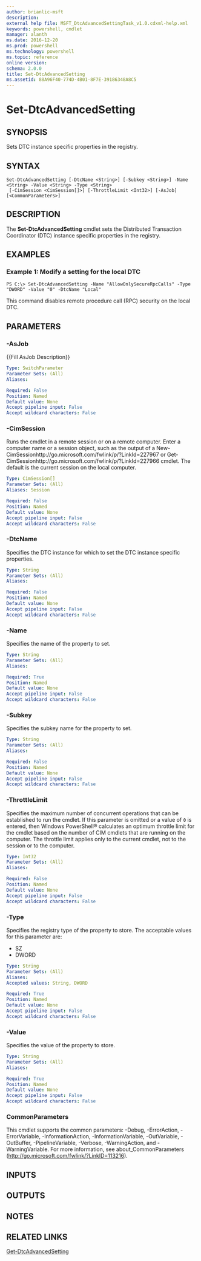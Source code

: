 ```yaml
---
author: brianlic-msft
description: 
external help file: MSFT_DtcAdvancedSettingTask_v1.0.cdxml-help.xml
keywords: powershell, cmdlet
manager: alanth
ms.date: 2016-12-20
ms.prod: powershell
ms.technology: powershell
ms.topic: reference
online version: 
schema: 2.0.0
title: Set-DtcAdvancedSetting
ms.assetid: 88A96F40-774D-4B01-8F7E-39186348A8C5
---
```


# Set-DtcAdvancedSetting

## SYNOPSIS
Sets DTC instance specific properties in the registry.

## SYNTAX

```
Set-DtcAdvancedSetting [-DtcName <String>] [-Subkey <String>] -Name <String> -Value <String> -Type <String>
 [-CimSession <CimSession[]>] [-ThrottleLimit <Int32>] [-AsJob] [<CommonParameters>]
```

## DESCRIPTION
The **Set-DtcAdvancedSetting** cmdlet sets the Distributed Transaction Coordinator (DTC) instance specific properties in the registry.

## EXAMPLES

### Example 1: Modify a setting for the local DTC
```
PS C:\> Set-DtcAdvancedSetting -Name "AllowOnlySecureRpcCalls" -Type "DWORD" -Value "0" -DtcName "Local"
```

This command disables remote procedure call (RPC) security on the local DTC.

## PARAMETERS

### -AsJob
{{Fill AsJob Description}}

```yaml
Type: SwitchParameter
Parameter Sets: (All)
Aliases: 

Required: False
Position: Named
Default value: None
Accept pipeline input: False
Accept wildcard characters: False
```

### -CimSession
Runs the cmdlet in a remote session or on a remote computer.
Enter a computer name or a session object, such as the output of a New-CimSessionhttp://go.microsoft.com/fwlink/p/?LinkId=227967 or Get-CimSessionhttp://go.microsoft.com/fwlink/p/?LinkId=227966 cmdlet.
The default is the current session on the local computer.

```yaml
Type: CimSession[]
Parameter Sets: (All)
Aliases: Session

Required: False
Position: Named
Default value: None
Accept pipeline input: False
Accept wildcard characters: False
```

### -DtcName
Specifies the DTC instance for which to set the DTC instance specific properties.

```yaml
Type: String
Parameter Sets: (All)
Aliases: 

Required: False
Position: Named
Default value: None
Accept pipeline input: False
Accept wildcard characters: False
```

### -Name
Specifies the name of the property to set.

```yaml
Type: String
Parameter Sets: (All)
Aliases: 

Required: True
Position: Named
Default value: None
Accept pipeline input: False
Accept wildcard characters: False
```

### -Subkey
Specifies the subkey name for the property to set.

```yaml
Type: String
Parameter Sets: (All)
Aliases: 

Required: False
Position: Named
Default value: None
Accept pipeline input: False
Accept wildcard characters: False
```

### -ThrottleLimit
Specifies the maximum number of concurrent operations that can be established to run the cmdlet.
If this parameter is omitted or a value of `0` is entered, then Windows PowerShell® calculates an optimum throttle limit for the cmdlet based on the number of CIM cmdlets that are running on the computer.
The throttle limit applies only to the current cmdlet, not to the session or to the computer.

```yaml
Type: Int32
Parameter Sets: (All)
Aliases: 

Required: False
Position: Named
Default value: None
Accept pipeline input: False
Accept wildcard characters: False
```

### -Type
Specifies the registry type of the property to store.
The acceptable values for this parameter are:

- SZ
- DWORD

```yaml
Type: String
Parameter Sets: (All)
Aliases: 
Accepted values: String, DWORD

Required: True
Position: Named
Default value: None
Accept pipeline input: False
Accept wildcard characters: False
```

### -Value
Specifies the value of the property to store.

```yaml
Type: String
Parameter Sets: (All)
Aliases: 

Required: True
Position: Named
Default value: None
Accept pipeline input: False
Accept wildcard characters: False
```

### CommonParameters
This cmdlet supports the common parameters: -Debug, -ErrorAction, -ErrorVariable, -InformationAction, -InformationVariable, -OutVariable, -OutBuffer, -PipelineVariable, -Verbose, -WarningAction, and -WarningVariable. For more information, see about_CommonParameters (http://go.microsoft.com/fwlink/?LinkID=113216).

## INPUTS

## OUTPUTS

## NOTES

## RELATED LINKS

[Get-DtcAdvancedSetting](./Get-DtcAdvancedSetting.md)


